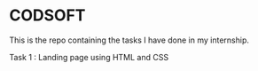 # CODSOFT

This is the repo containing the tasks I have done in my internship.

Task 1 : Landing page using HTML and CSS
